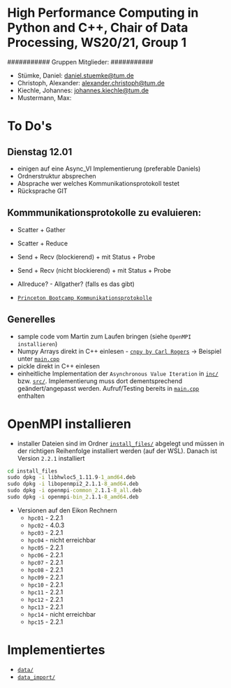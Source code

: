 # High Performance Computing in Python and C++, Chair of Data Processing, WS20/21, Group 1

###########
Gruppen Mitglieder:
###########
- Stümke, Daniel: 			daniel.stuemke@tum.de
- Christoph, Alexander:     alexander.christoph@tum.de
- Kiechle, Johannes: 		johannes.kiechle@tum.de
- Mustermann, Max:

# To Do's

## Dienstag 12.01

- einigen auf eine Async_VI Implementierung (preferable Daniels)
- Ordnerstruktur absprechen
- Absprache wer welches Kommunikationsprotokoll testet
- Rücksprache GIT

## Kommmunikationsprotokolle zu evaluieren:

- Scatter + Gather
- Scatter + Reduce
- Send + Recv (blockierend) + mit Status + Probe
- Send + Recv (nicht blockierend) + mit Status + Probe
- Allreduce? - Allgather? (falls es das gibt)

- <a href="https://princetonuniversity.github.io/PUbootcamp/sessions/parallel-programming/Intro_PP_bootcamp_2018.pdf" target="_blank">`Princeton Bootcamp Kommunikationsprotokolle`</a>

## Generelles

- sample code vom Martin zum Laufen bringen (siehe `OpenMPI installieren`)
- Numpy Arrays direkt in C++ einlesen - <a href="https://github.com/rogersce/cnpy" target="_blank">`cnpy by Carl Rogers`</a> -> Beispiel unter <a href="data_import/main.cpp" target="_blank">`main.cpp`</a>
- pickle direkt in C++ einlesen
- einheitliche Implementation der `Asynchronous Value Iteration` in <a href="data_import/lib/inc/Async_VI.h" target="_blank">`inc/`</a> bzw. <a href="data_import/lib/src/Async_VI.cpp" target="_blank">`src/`</a>. Implementierung muss dort dementsprechend geändert/angepasst werden. Aufruf/Testing bereits in <a href="data_import/main.cpp" target="_blank">`main.cpp`</a> enthalten

# OpenMPI installieren

- installer Dateien sind im Ordner <a href="install_files/" target="_blank">`install_files/`</a> abgelegt und müssen in der richtigen Reihenfolge installiert werden (auf der WSL). Danach ist Version `2.2.1` installiert
```cmd
cd install_files
sudo dpkg -i libhwloc5_1.11.9-1_amd64.deb
sudo dpkg -i libopenmpi2_2.1.1-8_amd64.deb
sudo dpkg -i openmpi-common_2.1.1-8_all.deb
sudo dpkg -i openmpi-bin_2.1.1-8_amd64.deb
```

- Versionen auf den Eikon Rechnern
    - `hpc01` - 2.2.1
    - `hpc02` - 4.0.3
    - `hpc03` - 2.2.1
    - `hpc04` - nicht erreichbar
    - `hpc05` - 2.2.1
    - `hpc06` - 2.2.1
    - `hpc07` - 2.2.1
    - `hpc08` - 2.2.1
    - `hpc09` - 2.2.1
    - `hpc10` - 2.2.1
    - `hpc11` - 2.2.1
    - `hpc12` - 2.2.1
    - `hpc13` - 2.2.1
    - `hpc14` - nicht erreichbar
    - `hpc15` - 2.2.1

# Implementiertes

- <a href="data/" target="_blank">`data/`</a>
- <a href="data_import/" target="_blank">`data_import/`</a>

